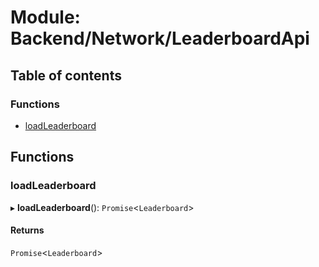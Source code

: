 # Module: Backend/Network/LeaderboardApi

## Table of contents

### Functions

- [loadLeaderboard](Backend_Network_LeaderboardApi.md#loadleaderboard)

## Functions

### loadLeaderboard

▸ **loadLeaderboard**(): `Promise`<`Leaderboard`\>

#### Returns

`Promise`<`Leaderboard`\>
